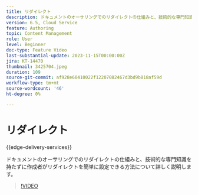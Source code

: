 ```yaml
---
title: リダイレクト
description: ドキュメントのオーサリングでのリダイレクトの仕組みと、技術的な専門知識を持たずに作成者がリダイレクトを簡単に設定できる方法について詳しく説明します。
version: 6.5, Cloud Service
feature: Authoring
topic: Content Management
role: User
level: Beginner
doc-type: Feature Video
last-substantial-update: 2023-11-15T00:00:00Z
jira: KT-14470
thumbnail: 3425704.jpeg
duration: 109
source-git-commit: af928e60410022f12207082467d3bd9b818af59d
workflow-type: tm+mt
source-wordcount: '46'
ht-degree: 0%

---
```



# リダイレクト

{{edge-delivery-services}}

ドキュメントのオーサリングでのリダイレクトの仕組みと、技術的な専門知識を持たずに作成者がリダイレクトを簡単に設定できる方法について詳しく説明します。

>[!VIDEO](https://video.tv.adobe.com/v/3425704/?learn=on)
